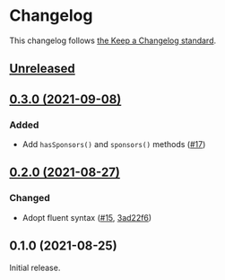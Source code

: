 # Changelog

This changelog follows [the Keep a Changelog standard](https://keepachangelog.com).


## [Unreleased](https://github.com/github-php/sponsors/compare/0.3.0...main)


## [0.3.0 (2021-09-08)](https://github.com/github-php/sponsors/compare/0.2.0...0.3.0)

### Added
- Add `hasSponsors()` and `sponsors()` methods ([#17](https://github.com/github-php/sponsors/pull/17))


## [0.2.0 (2021-08-27)](https://github.com/github-php/sponsors/compare/0.1.0...0.2.0)

### Changed
- Adopt fluent syntax ([#15](https://github.com/github-php/sponsors/pull/15), [3ad22f6](https://github.com/github-php/sponsors/commit/3ad22f65c17da6cb303dbd5df43ee5ffb35fa8a9))


## 0.1.0 (2021-08-25)

Initial release.
